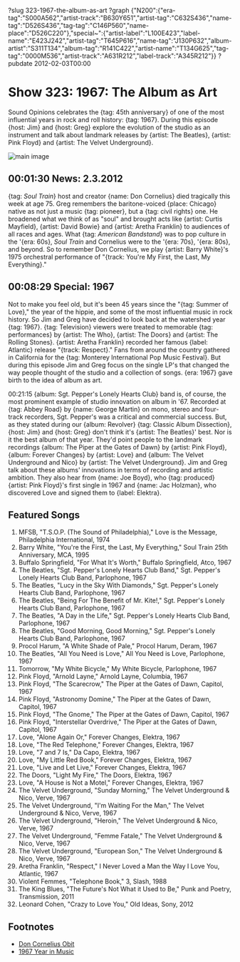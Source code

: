 ?slug 323-1967-the-album-as-art
?graph {"N200":{"era-tag":"S000A562","artist-track":"B630Y651","artist-tag":"C632S436","name-tag":"D526S436","tag-tag":"C146P560","name-place":"D526C220"},"special~":{"artist-label":"L100E423","label-name":"E423J242","artist-tag":"T645P616","name-tag":"J130P632","album-artist":"S311T134","album-tag":"R141C422","artist-name":"T134G625","tag-tag":"0000M536","artist-track":"A631R212","label-track":"A345R212"}}
?pubdate 2012-02-03T00:00

# Show 323: 1967: The Album as Art
Sound Opinions celebrates the {tag: 45th anniversary} of one of the most influential years in rock and roll history: {tag: 1967}. During this episode {host: Jim} and {host: Greg} explore the evolution of the studio as an instrument and talk about landmark releases by {artist: The Beatles}, {artist: Pink Floyd} and {artist: The Velvet Underground}.

![main image](http://static.soundopinions.org/images/2012/1967part1.jpg)

## 00:01:30 News: 2.3.2012
{tag: *Soul Train*} host and creator {name: Don Cornelius} died tragically this week at age 75. Greg remembers the baritone-voiced {place: Chicago} native as not just a music {tag: pioneer}, but a {tag: civil rights} one. He broadened what we think of as "soul" and brought acts like {artist: Curtis Mayfield}, {artist: David Bowie} and {artist: Aretha Franklin} to audiences of all races and ages. What {tag: *American Bandstand*} was to pop culture in the '{era: 60s}, *Soul Train* and Cornelius were to the '{era: 70s}, '{era: 80s}, and beyond. So to remember Don Cornelius, we play {artist: Barry White}'s 1975 orchestral performance of "{track: You're My First, the Last, My Everything}." 

## 00:08:29 Special: 1967
Not to make you feel old, but it's been 45 years since the "{tag: Summer of Love}," the year of the hippie, and some of the most influential music in rock history. So Jim and Greg have decided to look back at the watershed year {tag: 1967}. {tag: Television} viewers were treated to memorable {tag: performances} by {artist: The Who}, {artist: The Doors} and {artist: The Rolling Stones}. {artist: Aretha Franklin} recorded her famous {label: Atlantic} release "{track: Respect}." Fans from around the country gathered in California for the {tag: Monterey International Pop Music Festival}. But during this episode Jim and Greg focus on the single LP's that changed the way people thought of the studio and a collection of songs. {era: 1967} gave birth to the idea of album as art.

00:21:15 {album: Sgt. Pepper's Lonely Hearts Club} band is, of course, the most prominent example of studio innovation on album in '67. Recorded at {tag: Abbey Road} by {name: George Martin} on mono, stereo and four-track recorders, Sgt. Pepper's was a critical and commercial success. But, as they stated during our {album: Revolver} {tag: Classic Album Dissection}, {host: Jim} and {host: Greg} don't think it's {artist: The Beatles}' best. Nor is it the best album of that year. They'd point people to the landmark recordings {album: The Piper at the Gates of Dawn} by {artist: Pink Floyd}, {album: Forever Changes} by {artist: Love} and {album: The Velvet Underground and Nico} by {artist: The Velvet Underground}. Jim and Greg talk about these albums' innovations in terms of recording and artistic ambition. They also hear from {name: Joe Boyd}, who {tag: produced} {artist: Pink Floyd}'s first single in 1967 and {name: Jac Holzman}, who discovered Love and signed them to {label: Elektra}.

## Featured Songs
1. MFSB, "T.S.O.P. (The Sound of Philadelphia)," Love is the Message, Philadelphia International, 1974
2. Barry White, "You're the First, the Last, My Everything," Soul Train 25th Anniversary, MCA, 1995
3. Buffalo Springfield, "For What It's Worth," Buffalo Springfield, Atco, 1967
4. The Beatles, "Sgt. Pepper's Lonely Hearts Club Band," Sgt. Pepper's Lonely Hearts Club Band, Parlophone, 1967
5. The Beatles, "Lucy in the Sky With Diamonds," Sgt. Pepper's Lonely Hearts Club Band, Parlophone, 1967
6. The Beatles, "Being For The Benefit of Mr. Kite!," Sgt. Pepper's Lonely Hearts Club Band, Parlophone, 1967
7. The Beatles, "A Day in the Life," Sgt. Pepper's Lonely Hearts Club Band, Parlophone, 1967
8. The Beatles, "Good Morning, Good Morning," Sgt. Pepper's Lonely Hearts Club Band, Parlophone, 1967
9. Procol Harum, "A White Shade of Pale," Procol Harum, Deram, 1967
10. The Beatles, "All You Need is Love," All You Need is Love, Parlophone, 1967
11. Tomorrow, "My White Bicycle," My White Bicycle, Parlophone, 1967
12. Pink Floyd, "Arnold Layne," Arnold Layne, Columbia, 1967
13. Pink Floyd, "The Scarecrow," The Piper at the Gates of Dawn, Capitol, 1967
14. Pink Floyd, "Astronomy Domine," The Piper at the Gates of Dawn, Capitol, 1967
15. Pink Floyd, "The Gnome," The Piper at the Gates of Dawn, Capitol, 1967
16. Pink Floyd, "Interstellar Overdrive," The Piper at the Gates of Dawn, Capitol, 1967
17. Love, "Alone Again Or," Forever Changes, Elektra, 1967
18. Love, "The Red Telephone," Forever Changes, Elektra, 1967
19. Love, "7 and 7 Is," Da Capo, Elektra, 1967
20. Love, "My Little Red Book," Forever Changes, Elektra, 1967
21. Love, "Live and Let Live," Forever Changes, Elektra, 1967
22. The Doors, "Light My Fire," The Doors, Elektra, 1967
23. Love, "A House is Not a Motel," Forever Changes, Elektra, 1967
24. The Velvet Underground, "Sunday Morning," The Velvet Underground & Nico, Verve, 1967
25. The Velvet Underground, "I'm Waiting For the Man," The Velvet Underground & Nico, Verve, 1967
26. The Velvet Underground, "Heroin," The Velvet Underground & Nico, Verve, 1967
27. The Velvet Underground, "Femme Fatale," The Velvet Underground & Nico, Verve, 1967
28. The Velvet Underground, "European Son," The Velvet Underground & Nico, Verve, 1967
29. Aretha Franklin, "Respect," I Never Loved a Man the Way I Love You, Atlantic, 1967
30. Violent Femmes, "Telephone Book," 3, Slash, 1988
31. The King Blues, "The Future's Not What it Used to Be," Punk and Poetry, Transmission, 2011
32. Leonard Cohen, "Crazy to Love You," Old Ideas, Sony, 2012

## Footnotes
- [Don Cornelius Obit](http://www.chicagotribune.com/chi-soul-train-creator-don-cornelius-found-dead-20120201-story.html#page=1)
- [1967 Year in Music](https://en.wikipedia.org/wiki/1967_in_music)
